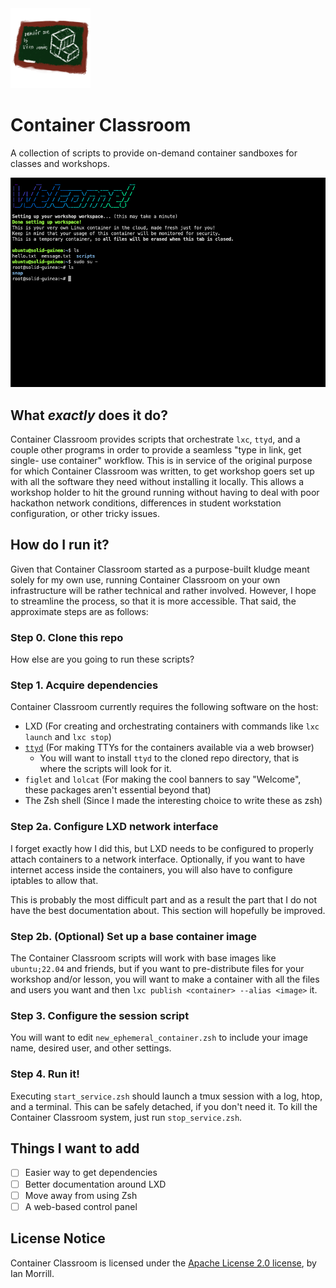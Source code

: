 <img src="img/logo.png" alt="" width="128">

# Container Classroom
A collection of scripts to provide on-demand container sandboxes for classes
and workshops.

<img src="img/screenshot.png" alt="A screenshot of Container Classroom">

## What *exactly* does it do?
Container Classroom provides scripts that orchestrate `lxc`, `ttyd`, and a
couple other programs in order to provide a seamless "type in link, get single-
use container" workflow. This is in service of the original purpose for which
Container Classroom was written, to get workshop goers set up with all the
software they need without installing it locally. This allows a workshop holder
to hit the ground running without having to deal with poor hackathon network
conditions, differences in student workstation configuration, or other tricky
issues.

## How do I run it?
Given that Container Classroom started as a purpose-built kludge meant solely
for my own use, running Container Classroom on your own infrastructure will be
rather technical and rather involved. However, I hope to streamline the
process, so that it is more accessible. That said, the approximate steps are as
follows:

### Step 0. Clone this repo
How else are you going to run these scripts?

### Step 1. Acquire dependencies
Container Classroom currently requires the following software on the host:
- LXD (For creating and orchestrating containers with commands like
  `lxc launch` and `lxc stop`)
- [`ttyd`](https://github.com/tsl0922/ttyd) (For making TTYs for the
  containers available via a web browser)
  - You will want to install `ttyd` to the cloned repo directory, that is
    where the scripts will look for it.
- `figlet` and `lolcat` (For making the cool banners to say "Welcome", these
  packages aren't essential beyond that)
- The Zsh shell (Since I made the interesting choice to write these as zsh)

### Step 2a. Configure LXD network interface
I forget exactly how I did this, but LXD needs to be configured to properly
attach containers to a network interface. Optionally, if you want to have
internet access inside the containers, you will also have to configure
iptables to allow that.

This is probably the most difficult part and as a result the part that I do not
have the best documentation about. This section will hopefully be improved.

### Step 2b. (Optional) Set up a base container image
The Container Classroom scripts will work with base images like `ubuntu;22.04`
and friends, but if you want to pre-distribute files for your workshop and/or
lesson, you will want to make a container with all the files and users you
want and then `lxc publish <container> --alias <image>` it.

### Step 3. Configure the session script
You will want to edit `new_ephemeral_container.zsh` to include your image name,
desired user, and other settings.

### Step 4. Run it!
Executing `start_service.zsh` should launch a tmux session with a log, htop,
and a terminal. This can be safely detached, if you don't need it. To kill
the Container Classroom system, just run `stop_service.zsh`.

## Things I want to add
- [ ] Easier way to get dependencies
- [ ] Better documentation around LXD
- [ ] Move away from using Zsh
- [ ] A web-based control panel

## License Notice
Container Classroom is licensed under the
[Apache License 2.0 license](LICENSE.txt), by Ian Morrill.
